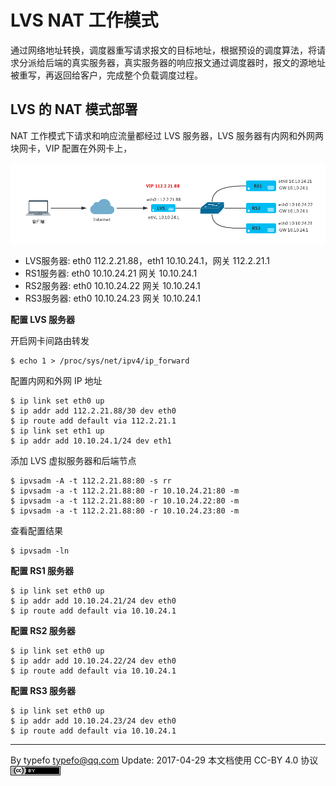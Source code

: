 # LVS NAT 工作模式
     
通过网络地址转换，调度器重写请求报文的目标地址，根据预设的调度算法，将请求分派给后端的真实服务器，真实服务器的响应报文通过调度器时，报文的源地址被重写，再返回给客户，完成整个负载调度过程。

## LVS 的 NAT 模式部署

NAT 工作模式下请求和响应流量都经过 LVS 服务器，LVS 服务器有内网和外网两块网卡，VIP 配置在外网卡上，

![image](../img/lvs-nat.png)

- LVS服务器: eth0 112.2.21.88，eth1 10.10.24.1，网关 112.2.21.1
- RS1服务器: eth0 10.10.24.21 网关 10.10.24.1
- RS2服务器: eth0 10.10.24.22 网关 10.10.24.1
- RS3服务器: eth0 10.10.24.23 网关 10.10.24.1

**配置 LVS 服务器**

开启网卡间路由转发

```
$ echo 1 > /proc/sys/net/ipv4/ip_forward
```

配置内网和外网 IP 地址

```
$ ip link set eth0 up
$ ip addr add 112.2.21.88/30 dev eth0
$ ip route add default via 112.2.21.1
$ ip link set eth1 up
$ ip addr add 10.10.24.1/24 dev eth1
```

添加 LVS 虚拟服务器和后端节点

```
$ ipvsadm -A -t 112.2.21.88:80 -s rr
$ ipvsadm -a -t 112.2.21.88:80 -r 10.10.24.21:80 -m
$ ipvsadm -a -t 112.2.21.88:80 -r 10.10.24.22:80 -m
$ ipvsadm -a -t 112.2.21.88:80 -r 10.10.24.23:80 -m
```

查看配置结果

```
$ ipvsadm -ln
```

**配置 RS1 服务器**

```
$ ip link set eth0 up
$ ip addr add 10.10.24.21/24 dev eth0
$ ip route add default via 10.10.24.1
```

**配置 RS2 服务器**

```
$ ip link set eth0 up
$ ip addr add 10.10.24.22/24 dev eth0
$ ip route add default via 10.10.24.1
```

**配置 RS3 服务器**

```
$ ip link set eth0 up
$ ip addr add 10.10.24.23/24 dev eth0
$ ip route add default via 10.10.24.1
```

----------------------------------------------------------------------------------------

By typefo typefo@qq.com Update: 2017-04-29 本文档使用 CC-BY 4.0 协议 ![by](../img/by.png)
